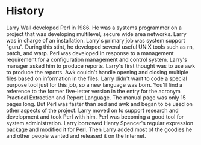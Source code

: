 
# History

Larry Wall developed Perl in 1986. He was a systems programmer on a project that was developing multilevel, secure wide area
networks. Larry was in charge of an installation. Larry's primary job was system support "guru". During this stint, he developed
several useful UNIX tools such as rn, patch, and warp. Perl was developed in response to a management requirement for a
configuration management and control system. Larry's manager asked him to produce reports. Larry's first thought was to use awk to
produce the reports. Awk couldn't handle opening and closing multiple files based on information in the files. Larry didn't want to
code a special purpose tool just for this job, so a new language was born. You'll find a reference to the former five-letter
version in the entry for the acronym Practical Extraction and Report Language. The manual page was only 15 pages long. But Perl was
faster than sed and awk and began to be used on other aspects of the project. Larry moved on to support research and development
and took Perl with him. Perl was becoming a good tool for system administration. Larry borrowed Henry Spencer's regular expression
package and modified it for Perl. Then Larry added most of the goodies he and other people wanted and released it on the Internet.

